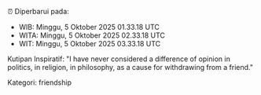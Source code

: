⏰ Diperbarui pada:
- WIB: Minggu, 5 Oktober 2025 01.33.18 UTC
- WITA: Minggu, 5 Oktober 2025 02.33.18 UTC
- WIT: Minggu, 5 Oktober 2025 03.33.18 UTC

Kutipan Inspiratif:
"I have never considered a difference of opinion in politics, in religion, in philosophy, as a cause for withdrawing from a friend."


Kategori: friendship

